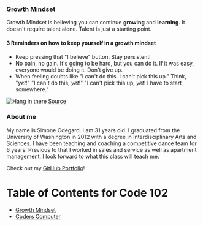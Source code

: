 ### Growth Mindset
Growth Mindset is believing you can continue **growing** and **learning**. It doesn't require talent alone. Talent is just a starting point.

#### 3 Reminders on how to keep yourself in a growth mindset
- Keep pressing that "I believe" button. Stay persistent!
- No pain, no gain. It's going to be hard, but you can do it. If it was easy, everyone would be doing it. Don't give up.
- When feeling doubts like "I can't do this. I can't pick this up." Think, "*yet*!" "I can't do this, *yet*!" "I can't pick this up, *yet*! I have to start somewhere."

![Hang in there](https://miro.medium.com/max/1162/1*Zhoud0k2og_RhM34wqFy8w.png)
[Source](https://medium.com/@joegerlitz/whatever-happened-to-the-hang-in-there-kitten-230623ed6121)

### About me
My name is Simone Odegard. I am 31 years old. I graduated from the University of Washington in 2012 with a degree in Interdisciplinary Arts and Sciences. I have been teaching and coaching a competitive dance team for 6 years. Previous to that I worked in sales and service as well as apartment management. I look forward to what this class will teach me.

Check out my [GitHub Portfolio](https://github.com/SimoneOdegard)!

# Table of Contents for Code 102
- [Growth Mindset](class01.md)
- [Coders Computer](class02.md)
